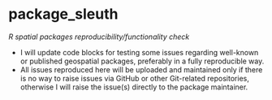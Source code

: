 # package_sleuth
*R spatial packages reproducibility/functionality check*
- I will update code blocks for testing some issues regarding well-known or published geospatial packages, preferably in a fully reproducible way.
- All issues reproduced here will be uploaded and maintained only if there is no way to raise issues via GitHub or other Git-related repositories, otherwise I will raise the issue(s) directly to the package maintainer.
